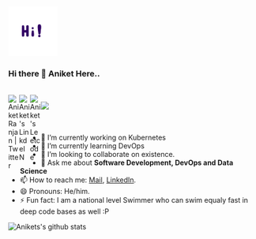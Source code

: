 
<!--
**aniket328/aniket328** is a ✨ _special_ ✨ repository because its `README.md` (this file) appears on your GitHub profile.
-->

<img src="https://github.com/aniket328/aniket328/blob/main/Hi.gif" alt="alt text" width="100" height="100" />


### Hi there 👋 Aniket Here..

<br/>
<a href="https:google.com">
  <img align="left" alt="Aniket Ranjan | Twitter" width="22px" src="https://cdn.jsdelivr.net/npm/simple-icons@v3/icons/twitter.svg" />
</a>
<a href="https://www.linkedin.com/in/aniket328">
  <img align="left" alt="Aniket's LinkdeIN" width="22px" src="https://cdn.jsdelivr.net/npm/simple-icons@v3/icons/linkedin.svg" />
</a>
<a href="https://leetcode.com/user7027vu/">
  <img align="left" alt="Aniket's Leetcode" width="22px" src="https://cdn.jsdelivr.net/npm/simple-icons@v3/icons/leetcode.svg" />
</a>

![](https://visitor-badge.glitch.me/badge?page_id=aniket328.aniket328)

<br />


- 🔭 I’m currently working on Kubernetes
- 🌱 I’m currently learning DevOps
- 👯 I’m looking to collaborate on existence.
- 💬 Ask me about **Software Development, DevOps and Data Science**
- 📫 How to reach me: [Mail](mailto:ranjan.aniket20013@gmail.com), [LinkedIn](https://www.linkedin.com/in/aniket328).
- 😄 Pronouns: He/him.
- ⚡ Fun fact: I am a national level Swimmer who can swim equaly fast in deep code bases as well :P



![Anikets's github stats](https://github-readme-stats.vercel.app/api?username=aniket328&show_icons=true&hide_border=true)
